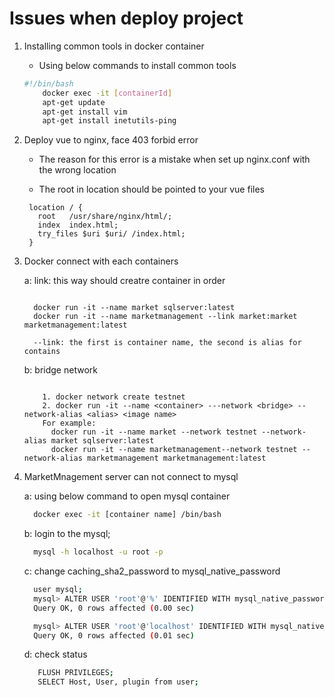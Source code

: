 # Issues when deploy project

1. Installing common tools in docker container

    * Using below commands to install common tools

    ``` bash
    #!/bin/bash
        docker exec -it [containerId]
        apt-get update
        apt-get install vim
        apt-get install inetutils-ping

    ```

2. Deploy vue to nginx, face 403 forbid error

   * The reason for this error is a mistake when set up nginx.conf with the wrong location

   * The root in location should be pointed to your vue files

   ``` bin
    location / {
      root   /usr/share/nginx/html/;
      index  index.html;
      try_files $uri $uri/ /index.html;
    }
   ```

3. Docker connect with each containers

    a: link: this way should creatre container in order

    ``` docker

      docker run -it --name market sqlserver:latest
      docker run -it --name marketmanagement --link market:market marketmanagement:latest

      --link: the first is container name, the second is alias for contains

    ```

    b: bridge network

    ``` docker

        1. docker network create testnet
        2. docker run -it --name <container> ---network <bridge> --network-alias <alias> <image name>
        For example:
          docker run -it --name market --network testnet --network-alias market sqlserver:latest
          docker run -it --name marketmanagement--network testnet --network-alias marketmanagement marketmanagement:latest 
    ```

4. MarketMnagement server can not connect to mysql

    a: using below command to open mysql container

      ``` bash
        docker exec -it [container name] /bin/bash
      ```

    b: login to the mysql;

      ``` bash
        mysql -h localhost -u root -p
      ```

    c: change caching_sha2_password to mysql_native_password

      ``` bash
        user mysql;
        mysql> ALTER USER 'root'@'%' IDENTIFIED WITH mysql_native_password BY 'password';
        Query OK, 0 rows affected (0.00 sec)

        mysql> ALTER USER 'root'@'localhost' IDENTIFIED WITH mysql_native_password BY 'password';
        Query OK, 0 rows affected (0.01 sec)  
      ```

    d: check status

      ``` bash
         FLUSH PRIVILEGES;
         SELECT Host, User, plugin from user;
      ```
